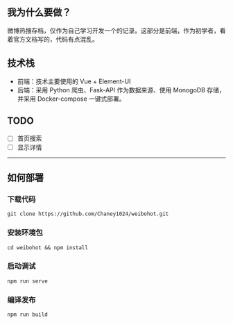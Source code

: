 ## 我为什么要做？
微博热搜存档，仅作为自己学习开发一个的记录。这部分是前端，作为初学者，看着官方文档写的，代码有点混乱。  

## 技术栈
- 前端：技术主要使用的 Vue + Element-UI 
- 后端：采用 Python 爬虫、Fask-API 作为数据来源、使用 MonogoDB 存储，并采用 Docker-compose 一键式部署。  

## TODO
- [ ] 首页搜索
- [ ] 显示详情

___
## 如何部署
### 下载代码
```
git clone https://github.com/Chaney1024/weibohot.git
```
### 安装环境包
```
cd weibohot && npm install
```
### 启动调试
```
npm run serve
```

### 编译发布
```
npm run build
```